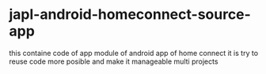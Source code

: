 # japl-android-homeconnect-source-app
this containe code of app module of android app of home connect it is try to reuse code more posible and make it manageable multi projects
